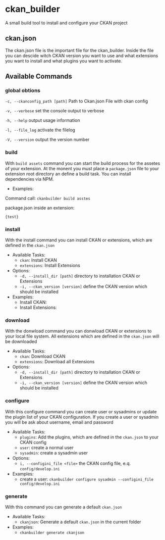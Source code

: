 # ckan_builder

A small build tool to install and configure your CKAN project

## ckan.json

The ckan.json file is the important file for the ckan_builder. Inside the file you can descide witch CKAN version you want to use and what extensions you want to install and what plugins you want to activate.

## Available Commands

### global obtions
`-c, --ckanconfig_path [path]`  Path to Ckan.json File with ckan config

`-v, --verbose` set the console output to verbose

`-h, --help` output usage information

`-l, --file_log` activate the filelog

`-V, --version` output the version number

### build
With `build assets` command you can start the build process for the assetes of your extension. At the monent you must place a `package.json` file to your extension root directory an define a build task. You can install dependencies via NPM.

* Examples:

Command call: `ckanbuilder build asstes`

package.json inside an extension:
```
{test}
```

### install
With the install command you can install CKAN or extensions, which are defined in the `ckan.json`

* Available Tasks:
    * `ckan`: Install CKAN
    * `extensions`: Install Extensions
* Options:
    * `-d, --install_dir [path]` directory to installation CKAN or Extensions
    * `-i, --ckan_version [version]`  define the CKAN version which should be installed
* Examples:
    * Install CKAN:
    * Install Extensions:

### download
With the donwload command you can donwload CKAN or extensions to your local file system. All extensions which are defined in the `ckan.json` will be downloaded

* Available Tasks:
    * `ckan`: Download CKAN
    * `extensions`: Download all Extensions
* Options:
    * `-d, --install_dir [path]` directory to installation CKAN or Extensions
    * `-i, --ckan_version [version]`  define the CKAN version which should be installed

### configure

With this configure command you can create user or sysadmins or update the plugin list of your CKAN configuration. If you create a user or sysadmin you will be ask about username, email and password

* Available Tasks:
    * `plugins`: Add the plugins, which are defined in the `ckan.json` to your CKAN config
    * `user`: create a normal user
    * `sysadmin`: create a sysadmin user
* Options:
    * `i, --configini_file <file>`  the CKAN config file, e.q. `config/develop.ini`
* Examples:
    * create a user: `ckanbuilder configure sysadmin --configini_file config/develop.ini`

### generate

With this command you can generate a default `ckan.json`

* Available Tasks:
    * `ckanjson`: Generate a default `ckan.json` in the current folder
* Examples:
    * `ckanbuilder generate ckanjson`
